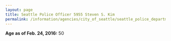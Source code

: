 ```yaml
---
layout: page
title: Seattle Police Officer 5955 Steven S. Kim
permalink: /information/agencies/city_of_seattle/seattle_police_department/copbook/5955/
---
```


**Age as of Feb. 24, 2016:** 50
